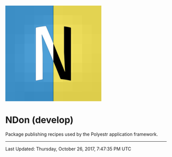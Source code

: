 <!---
 suffix: "(develop)"
 # assets: "https://rawgit.com/polyestr/NDon/assets"
--->
<!--%docs/README.md%-->
<!--	*** THIS FILE IS DYNAMICALLY GENERATED ***	-->
<!--? `![${displayName} logo][${@alias(`${assets}/logo.svg`, 'asset')}]` ?-->
![NDon logo][asset-1]
<!--?!-->

<!--? `# ${displayName} ${suffix}` ?-->
# NDon (develop)
<!--?!-->

<!--? `${description}` ?-->
Package publishing recipes used by the Polyestr application framework.
<!--?!-->

<!--? `${@include('./about/FEATURES.md')}` ?>
<?!-->

<!--? `${@include('./about/EXPERIMENTAL.md')}` ?>
<?!-->

<!--? `${@include('./guides/INSTALLATION.md')}` ?>
<?!-->

<!--? `${@include('./guides/USAGE.md')}` ?>
<?!-->

<!--? `${@include('./about/CONCEPTS.md')}` ?>
<?!-->

<!--? `${@include('./about/FAQ.md')}` ?>
<?!-->

<!--?!?-->
[asset-1]: assets/logo.svg

---
Last Updated: Thursday, October 26, 2017, 7:47:35 PM UTC
<!--?!-->
